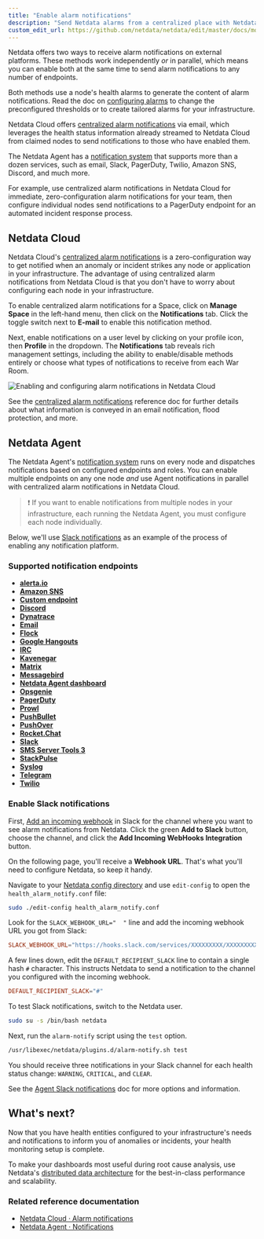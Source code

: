 ```yaml
---
title: "Enable alarm notifications"
description: "Send Netdata alarms from a centralized place with Netdata Cloud, or configure nodes individually, to enable incident response and faster resolution."
custom_edit_url: https://github.com/netdata/netdata/edit/master/docs/monitor/enable-notifications.md
---
```




Netdata offers two ways to receive alarm notifications on external platforms. These methods work independently _or_ in
parallel, which means you can enable both at the same time to send alarm notifications to any number of endpoints.

Both methods use a node's health alarms to generate the content of alarm notifications. Read the doc on [configuring
alarms](/docs/monitor/configure-alarms) to change the preconfigured thresholds or to create tailored alarms for your
infrastructure.

Netdata Cloud offers [centralized alarm notifications](#netdata-cloud) via email, which leverages the health status
information already streamed to Netdata Cloud from claimed nodes to send notifications to those who have enabled them.

The Netdata Agent has a [notification system](#netdata-agent) that supports more than a dozen services, such as email,
Slack, PagerDuty, Twilio, Amazon SNS, Discord, and much more.

For example, use centralized alarm notifications in Netdata Cloud for immediate, zero-configuration alarm notifications
for your team, then configure individual nodes send notifications to a PagerDuty endpoint for an automated incident
response process.

## Netdata Cloud

Netdata Cloud's [centralized alarm notifications](/docs/cloud/monitoring/notifications/) is a
zero-configuration way to get notified when an anomaly or incident strikes any node or application in your
infrastructure. The advantage of using centralized alarm notifications from Netdata Cloud is that you don't have to
worry about configuring each node in your infrastructure.

To enable centralized alarm notifications for a Space, click on **Manage Space** in the left-hand menu, then click on
the **Notifications** tab. Click the toggle switch next to **E-mail** to enable this notification method.

Next, enable notifications on a user level by clicking on your profile icon, then **Profile** in the dropdown. The
**Notifications** tab reveals rich management settings, including the ability to enable/disable methods entirely or
choose what types of notifications to receive from each War Room.

![Enabling and configuring alarm notifications in Netdata
Cloud](https://user-images.githubusercontent.com/1153921/101936280-93c50900-3b9d-11eb-9ba0-d6927fa872b7.gif)

See the [centralized alarm notifications](/docs/cloud/monitoring/notifications/) reference
doc for further details about what information is conveyed in an email notification, flood protection, and more.

## Netdata Agent

The Netdata Agent's [notification system](/docs/agent/health/notifications) runs on every node and dispatches
notifications based on configured endpoints and roles. You can enable multiple endpoints on any one node _and_ use Agent
notifications in parallel with centralized alarm notifications in Netdata Cloud.

> ❗ If you want to enable notifications from multiple nodes in your infrastructure, each running the Netdata Agent, you
> must configure each node individually.

Below, we'll use [Slack notifications](#enable-slack-notifications) as an example of the process of enabling any
notification platform.

### Supported notification endpoints

-   [**alerta.io**](/docs/agent/health/notifications/alerta)
-   [**Amazon SNS**](/docs/agent/health/notifications/awssns)
-   [**Custom endpoint**](/docs/agent/health/notifications/custom)
-   [**Discord**](/docs/agent/health/notifications/discord)
-   [**Dynatrace**](/docs/agent/health/notifications/dynatrace)
-   [**Email**](/docs/agent/health/notifications/email)
-   [**Flock**](/docs/agent/health/notifications/flock)
-   [**Google Hangouts**](/docs/agent/health/notifications/hangouts)
-   [**IRC**](/docs/agent/health/notifications/irc)
-   [**Kavenegar**](/docs/agent/health/notifications/kavenegar)
-   [**Matrix**](/docs/agent/health/notifications/matrix)
-   [**Messagebird**](/docs/agent/health/notifications/messagebird)
-   [**Netdata Agent dashboard**](/docs/agent/health/notifications/web)
-   [**Opsgenie**](/docs/agent/health/notifications/opsgenie)
-   [**PagerDuty**](/docs/agent/health/notifications/pagerduty)
-   [**Prowl**](/docs/agent/health/notifications/prowl)
-   [**PushBullet**](/docs/agent/health/notifications/pushbullet)
-   [**PushOver**](/docs/agent/health/notifications/pushover)
-   [**Rocket.Chat**](/docs/agent/health/notifications/rocketchat)
-   [**Slack**](/docs/agent/health/notifications/slack)
-   [**SMS Server Tools 3**](/docs/agent/health/notifications/smstools3)
-   [**StackPulse**](/docs/agent/health/notifications/stackpulse)
-   [**Syslog**](/docs/agent/health/notifications/syslog)
-   [**Telegram**](/docs/agent/health/notifications/telegram)
-   [**Twilio**](/docs/agent/health/notifications/twilio)

### Enable Slack notifications

First, [Add an incoming webhook](https://slack.com/apps/A0F7XDUAZ-incoming-webhooks) in Slack for the channel where you
want to see alarm notifications from Netdata. Click the green **Add to Slack** button, choose the channel, and click the
**Add Incoming WebHooks Integration** button.

On the following page, you'll receive a **Webhook URL**. That's what you'll need to configure Netdata, so keep it handy.

Navigate to your [Netdata config directory](/docs/configure/nodes#netdata-config-directory) and use `edit-config` to
open the `health_alarm_notify.conf` file:

```bash
sudo ./edit-config health_alarm_notify.conf
```

Look for the `SLACK_WEBHOOK_URL="  "` line and add the incoming webhook URL you got from Slack:

```conf
SLACK_WEBHOOK_URL="https://hooks.slack.com/services/XXXXXXXXX/XXXXXXXXX/XXXXXXXXXXXX"
```

A few lines down, edit the `DEFAULT_RECIPIENT_SLACK` line to contain a single hash `#` character. This instructs Netdata
to send a notification to the channel you configured with the incoming webhook.

```conf
DEFAULT_RECIPIENT_SLACK="#"
```

To test Slack notifications, switch to the Netdata user.

```bash
sudo su -s /bin/bash netdata
```

Next, run the `alarm-notify` script using the `test` option.

```bash
/usr/libexec/netdata/plugins.d/alarm-notify.sh test
```

You should receive three notifications in your Slack channel for each health status change: `WARNING`, `CRITICAL`, and
`CLEAR`.

See the [Agent Slack notifications](/docs/agent/health/notifications/slack) doc for more options and information.

## What's next?

Now that you have health entities configured to your infrastructure's needs and notifications to inform you of anomalies
or incidents, your health monitoring setup is complete.

To make your dashboards most useful during root cause analysis, use Netdata's [distributed data
architecture](/docs/store/distributed-data-architecture) for the best-in-class performance and scalability.

### Related reference documentation

- [Netdata Cloud · Alarm notifications](/docs/cloud/monitoring/notifications/)
- [Netdata Agent · Notifications](/docs/agent/health/notifications)


